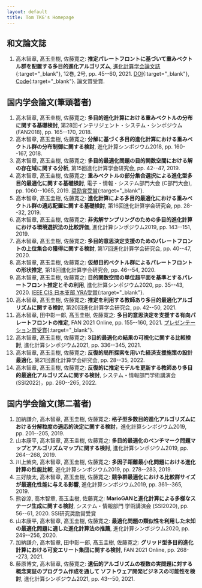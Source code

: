 ```yaml
---
layout: default
title: Tom TKG's Homepage
---
```


## 和文論文誌
1. 高木智章, 髙玉圭樹, 佐藤寛之: **推定パレートフロントに基づいて重みベクトル群を配置する多目的進化アルゴリズム**, [進化計算学会論文誌](https://www.jstage.jst.go.jp/browse/tjpnsec/-char/ja){:target="_blank"}, 12巻, 2号, pp. 45--60, 2021. [DOI](https://doi.org/10.11394/tjpnsec.12.45){:target="_blank"}, [Code](https://github.com/tomtkg/MOEA-D-PFE){:target="_blank"}. 論文賞受賞.

## 国内学会論文(筆頭著者)
1. 高木智章, 髙玉圭樹, 佐藤寛之: **多目的進化計算における重みベクトルの分布に関する基礎検討**, 第28回インテリジェント・システム・シンポジウム (FAN2018), pp. 165--170, 2018.
1. 高木智章, 髙玉圭樹, 佐藤寛之: **分解に基づく多目的進化計算における重みベクトル群の分布制御に関する検討**, 進化計算シンポジウム2018, pp. 160--167, 2018.
1. 高木智章, 髙玉圭樹, 佐藤寛之: **多目的最適化問題の目的関数空間における解の存在域に関する分析**, 第15回進化計算学会研究会, pp. 42--47, 2019.
1. 高木智章, 髙玉圭樹, 佐藤寛之: **重みベクトルの部分集合選択による進化型多目的最適化に関する基礎検討**, 電子・情報・システム部門大会 (C部門大会), pp. 1060--1065, 2019. [奨励賞受賞](https://www.uec.ac.jp/news/prize/2020/20200910_2763.html){:target="_blank"}.
1. 高木智章, 髙玉圭樹, 佐藤寛之: **進化計算による多目的最適化における重みベクトル群の適応配置に関する基礎検討**, 第16回進化計算学会研究会, pp. 28--32, 2019.
1. 高木智章, 髙玉圭樹, 佐藤寛之: **非劣解サンプリングのための多目的進化計算における環境選択法の比較評価**, 進化計算シンポジウム2019, pp. 143--151, 2019.
1. 高木智章, 髙玉圭樹, 佐藤寛之: **多目的意思決定支援のためのパレートフロントの上位集合の獲得に関する検討**, 第17回進化計算学会研究会, pp. 40--47, 2020.
1. 高木智章, 髙玉圭樹, 佐藤寛之: **仮想目的ベクトル群によるパレートフロントの形状推定**, 第18回進化計算学会研究会, pp. 46--54, 2020.
1. 高木智章, 髙玉圭樹, 佐藤寛之: **目的関数空間の単位超平面を基準とするパレートフロント推定とその利用**, 進化計算シンポジウム2020, pp. 35--43, 2020. [IEEE CIS 日本支部 YRA受賞](https://www.uec.ac.jp/news/prize/2020/20201224_2983.html){:target="_blank"}.
1. 高木智章, 髙玉圭樹, 佐藤寛之: **推定を利用する教師あり多目的最適化アルゴリズムに関する検討**, 第20回進化計算学会研究会, pp. 42--50, 2021.
1. 高木智章, 田中彰一郎, 髙玉圭樹, 佐藤寛之: **多目的意思決定を支援する有向パレートフロントの推定**, FAN 2021 Online, pp. 155--160, 2021. [プレゼンテーション賞受賞](https://www.uec.ac.jp/news/prize/2021/20211108_3851.html){:target="_blank"}.
1. 高木智章, 髙玉圭樹, 佐藤寛之: **3目的最適化の結果の可視化に関する比較検討**, 進化計算シンポジウム2021, pp. 336--345, 2021.
1. 高木智章, 髙玉圭樹, 佐藤寛之: **反復的局所探索を用いた経済支援施策の設計最適化**, 第21回進化計算学会研究会, pp. 28--35, 2022.
1. 高木智章, 髙玉圭樹, 佐藤寛之: **反復的に推定モデルを更新する教師あり多目的最適化アルゴリズムに関する検討**, システム・情報部門学術講演会 (SSI2022)，pp. 260--265, 2022.

## 国内学会論文(第二著者)
1. 加納謙介, 高木智章, 髙玉圭樹, 佐藤寛之: **格子型多数目的進化アルゴリズムにおける分解粒度の適応的決定に関する検討**，進化計算シンポジウム2019, pp. 201--205, 2019.
1. 山本康平, 高木智章, 髙玉圭樹, 佐藤寛之: **多目的最適化のベンチマーク問題マップとアルゴリズムマップに関する検討**, 進化計算シンポジウム2019,  pp. 264--268, 2019.
1. 川上紫央, 高木智章, 髙玉圭樹, 佐藤寛之: **多因子距離最小化問題における進化計算の性能比較**, 進化計算シンポジウム2019, pp. 278--283, 2019.
1. 三好陵太, 高木智章, 髙玉圭樹, 佐藤寛之: **競争群最適化における比較群サイズが最適化性能に与える影響**, 進化計算シンポジウム2019, pp. 361--365, 2019.
1. 熊谷涼, 高木智章, 髙玉圭樹, 佐藤寛之: **MarioGANと進化計算による多様なステージ生成に関する検討**, システム・情報部門 学術講演会 (SSI2020), pp. 56--61, 2020. SSI研究奨励賞受賞
1. 山本康平, 高木智章, 髙玉圭樹, 佐藤寛之: **最適化問題の類似性を利用した未知の最適化問題に適した進化計算法の推薦**, 進化計算シンポジウム2020, pp. 249--256, 2020.
1. 加納謙介, 高木智章, 田中彰一郎, 髙玉圭樹, 佐藤寛之: **グリッド型多目的進化計算における可変エリート集団に関する検討**, FAN 2021 Online, pp. 268--273, 2021.
1. 藤原博文, 高木智章, 佐藤寛之: **遺伝的アルゴリズムの複数の実問題に対する概念実証のプログラム作成を通して ソフトウェア開発ビジネスの可能性を検討**, 進化計算シンポジウム2021, pp. 43--50, 2021.
